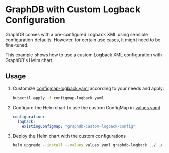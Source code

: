 # GraphDB with Custom Logback Configuration

GraphDB comes with a pre-configured Logback XML using sensible configuration defaults. 
However, for certain use cases, it might need to be fine-tuned. 

This example shows how to use a custom Logback XML configuration with GraphDB's Helm chart.

## Usage

1. Customize [configmap-logback.yaml](configmap-logback.yaml) according to your needs and apply:

   ```bash
   kubecttl apply -f configmap-logback.yaml
   ```

2. Configure the Helm chart to use the custom ConfigMap in [values.yaml](values.yaml)

   ```yaml
   configuration:
     logback:
       existingConfigmap: "graphdb-custom-logback-config"
   ```

3. Deploy the Helm chart with the custom configurations

   ```bash
   helm upgrade --install --values values.yaml graphdb-logback ../../
   ```
